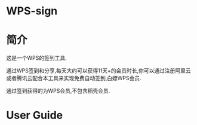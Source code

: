 # WPS-sign

#  简介

这是一个WPS的签到工具.

通过WPS签到和分享,每天大约可以获得11天+的会员时长,你可以通过注册阿里云或者腾讯云配合本工具来实现免费自动签到,白嫖WPS会员.

通过签到获得的为WPS会员,不包含稻壳会员.

# User Guide

